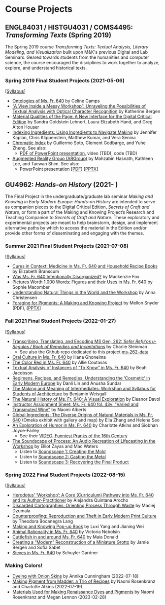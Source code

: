 # Course Projects

## ENGL84031 / HISTGU4031 / COMS4495: *Transforming Texts* (Spring 2019)
The Spring 2019 course *Transforming Texts: Textual Analysis, Literary Modeling, and Visualization* built upon M&K's previous Digital and Lab Seminars. Geared towards students from the humanities and computer science, the course encouraged the disciplines to work together to analyze, explore, and understand historical texts.

### Spring 2019 Final Student Projects (2021-05-06) 
[[Syllabus](https://docs.google.com/document/d/e/2PACX-1vQPLMeJc5B32slPAKIv-4W29hj_G6WR7dVQ7TTbYA7oStHv-Ze7BP5BUkQhUvFgXGXGlylSL6BsL2jT/pub)]
- [Ontologies of Ms. Fr. 640](SP19_Camps_Ontologies-of-Ms-Fr-640.pdf) by Celine Camps
- [“A View Inside a Messy Workshop”: Unraveling the Possibilities of Textual Analysis with Optical Character Recognition](SP19_Bergen_Textual-Analysis-with-Optical-Character-Recognition.pdf) by Katherine Bergen
- [Material Qualities of the Page: A New Interface for the Digital Critical Edition](SP19_Lehnert-Hand-Houser_Material-Qualities-of-the-Page.pdf) by Sandra Goldstein Lehnert, Laura Elizabeth Hand, and Greg Alton Houser
- [Indexing Ingredients: Using Ingredients to Navigate Making](SP19_Kaplan_Indexing-Ingredients.pdf) by Jennifer Kaplan, Chris Klippenstein, Matthew Kumar, and Vera Senina
- [Chromatic Index](SP19_Soto_Chromatic-Index.pdf) by Guillermo Soto, Clement Godbarge, and Yuhe Zheng. See also:
  - [PDF of PowerPoint presentation](SP19_Chromatic-Index-Presentation.pdf), video (TBD), code (TBD)
- [Augmented Reality Group (ARGroup)](SP19_ARGroup.pdf) by Mahzabin Hasnath, Kathleen Lee, and Taewan Shim. See also:
  - PowerPoint presentation [[PDF](SP19_ARGroup-Presentation.pdf)] [[PPTX](SP19_ARGroup-Presentation.pptx)]

## GU4962: *Hands-on History* (2021- )
The Final Project in the undergraduate/graduate lab seminar *Making and Knowing in Early Modern Europe: Hands-on History* are intended to serve as companion pieces to the Digital Critical Edition, *Secrets of Craft and Nature*, or form a part of the Making and Knowing Project’s Research and Teaching Companion to *Secrets of Craft and Nature*. These exploratory and experimental projects are meant to help brainstorm, design, and implement alternative paths by which to access the material in the Edition and/or provide other forms of disseminating and engaging with the themes.

### Summer 2021 Final Student Projects (2021-07-08) 
[[Syllabus](https://docs.google.com/document/d/e/2PACX-1vTdDTbjg3Wo-03RCA7KtszFF-nVyY0ECotExiQK8SnNpBQ_zNC0tBv9f_RUCujxGlTkdFTZiGicbVKO/pub)]
- [Cures in Context: Medicine in Ms. Fr. 640 and Household Recipe Books](su21_branscum_elizabeth_final-project-medicinal.md) by Elizabeth Branscum
- [Was Ms. Fr. 640 Intentionally Disorganized?](su21_fox_mackenzie_final-project-disorganization.md) by Mackenzie Fox
- [Pictures Worth 1,000 Words: Figures and their Uses in Ms. Fr. 640](su21_macomber_sophie_final-project-figures.md) by Sophie Macomber
- [Understanding Natural Things in the World and the Workshop](su21_christensen_anna_final-project-natural-things.md) by Anna Christensen
- [Foraging for Pigments: A Making and Knowing Project](su21_snyder_mellon_final-project-pigments.pdf) by Mellon Snyder (PDF), [[PPTX](su21_snyder_mellon_final-project-pigments.pptx)]

### Fall 2021 Final Student Projects (2022-01-27) 
[[Syllabus](https://docs.google.com/document/d/e/2PACX-1vSwHOvl3vKELpALapOMMPWTRYaTkVxSn6n9243mOpekLYzlzpIbpmjzZjaRcFnj_RCi3iwNKSm5qBHS/pub)]
- [Transcribing, Translating, and Encoding MS Gen, 262: *Sefer Refu'os u-Segulos / Book of Remedies and Incantations*](fa21_steinman_charlie_final-project-ms262.md) by Charlie Steinman
     - See also the Github repo dedicated to this project [ms-262-data](https://github.com/cu-mkp/ms-262-data)
- [Oral Culture in Ms. Fr. 640](fa21_ghoneima_hana_final-project-oral-culture.md) by Hana Ghoneima
- [The Color Red in Ms. Fr. 640](fa21_coutavas_allie_final-project-reds.md) by Allie Coutavas
- [Textual Analysis of Instances of “To Know” in Ms. Fr. 640](fa21_jacobson_beah_final-project-know.md) by Beah Jacobson
- [Regimens, Recipes, and Remedies: Understanding the ‘Cosmetic’ in Early Modern Europe](fa21_lin+sundar_danli+anusha_final-project_regimens-remedies.md) by Danli Lin and Anusha Sundar
- [The Making and Meaning of Intermediates: Workshop and Syllabus for Students of Architecture](fa21_weisgall_benjamin_final-project-architecture-workshop.md) by Benjamin Weisgall
- [The Natural History of Ms. Fr. 640: A Visual Exploration](fa21_davol_eleanor_final-project-nat-history.pdf) by Eleanor Davol
- [Instructor Assignment Sheet: Ms. Fr. 640 fol. 43v, “Varied and Transmuted Wine”](fa21_alberts_naomi_final-project_ph-lesson.md) by Naomi Alberts
- [Global Ingredients: The Diverse Origins of Natural Materials in Ms. Fr. 640](https://catapanoth.com/omandka/exhibits/show/global-ingredients--the-divers) (Omeka exhibit with gallery and map) by Elia Zhang and Helena Seo
- [An Exploration of Humor in Ms. Fr. 640](fa21_atkins+joyce-farley_charlotte+siobhan_pranks.md) by Charlotte Atkins and Siobhan Joyce-Farley
     - See their [VIDEO: Funniest Pranks of the 16th Century](https://youtu.be/BFK71x0bvuE)
-  [The Soundscape of Process: An Audio Recreation of Lifecasting in the Workshop](fa21_zayas+waters_elliot+mac_final-project-soundscape.md) by Elliot Zayas and Mac Waters
     - Listen to [Soundscape 1: Creating the Mold](https://vimeo.com/672477385)
     - Listen to [Soundscape 2: Casting the Metal](https://vimeo.com/672823504)
     - Listen to [Soundscape 3: Recovering the Final Product](https://vimeo.com/672823543)

### Spring 2022 Final Student Projects (2022-08-15) 
[[Syllabus](https://docs.google.com/document/d/e/2PACX-1vS_I76a42zOm-GfGNZHl4s385XNFV4pkHqBq_x0op2S8LUlqN_-B5ebEPdNxqJ3-O1wWUiyemMA2zF9/pub)]
- [Herodotus’ ‘Workshop’: A Core (Curriculum) Pathway into Ms. Fr. 640 and its Author-Practitioner](sp22_arocho_alejandra_herodotus-workshop.md) by Alejandra Quintana Arocho
- [Discarded Cartographies: Orienting Process Through Waste](sp22_dzumala_maciej_discards.pdf) by Maciej Dzumala
- [Counterproofing: Reproduction and Theft in Early Modern Print Culture](sp22_lang_theodora_counterproofing.md) by Theodora Bocanegra Lang
- [Making and Knowing Pop-up Book](sp22_wei+yang_jianing+luxi_popup.md) by Luxi Yang and Jianing Wei
- [Animal Rationality in Ms. Fr. 640](sp22_nebolsin_victoria_final-project_animal-rationality.md) by Victoria Nebolsin
- [Cuttlefish in and around Ms. Fr. 640](sp22_donald_maia_final-project_cuttlebone.md) by Maia Donald
- [Creating a “Modern” Reconstruction of a Miniature Grotto](sp22_bergen+sabet_jamie+sofia_final-project_grotto.md) by Jamie Bergen and Sofia Sabet
- [Sieves in Ms. Fr. 640](sp22_gardner_schuyler_final-project-sieves.md) by Schuyler Gardner

### Making Colors!
- [Dyeing with Onion Skins](su22_fld_cunningham_annika_onion-skin-dyeing.md) by Annika Cunningham (2022-07-18)
- [Making Pigment from Madder: a Trio of Recipes](sp22_fld_rosenkranz_naomi_madder-lake-trio.md) by Naomi Rosenkranz and Charlotte Atkins (2022-07-19)
- [Materials Used for Making Renaissance Dyes and Pigments](materials.md) by Naomi Rosenkranz and Megan Lennon (2023-02-28)
